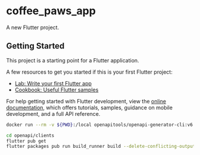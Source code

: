 # coffee_paws_app

A new Flutter project.

## Getting Started

This project is a starting point for a Flutter application.

A few resources to get you started if this is your first Flutter project:

- [Lab: Write your first Flutter app](https://docs.flutter.dev/get-started/codelab)
- [Cookbook: Useful Flutter samples](https://docs.flutter.dev/cookbook)

For help getting started with Flutter development, view the
[online documentation](https://docs.flutter.dev/), which offers tutorials,
samples, guidance on mobile development, and a full API reference.

```bash
docker run --rm -v ${PWD}:/local openapitools/openapi-generator-cli:v6.6.0 generate -g dart-dio -i /local/api/openapi/openapi.yml -o /local/openapi/clients -p pubName=coffee_paws_api

cd openapi/clients
flutter pub get
flutter packages pub run build_runner build --delete-conflicting-outputs
```
